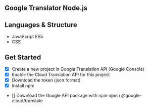 ## Google Translator Node.js



## Languages & Structure

- JavaScript ES5
- CSS

## Get Started

- [x] Create a new project in Google Translation API (Google Console)
- [x] Enable the Cloud Translation API for this project
- [x] Download the token (json format)
- [x] Install npm
- [] Download the Google API package with npm 
    npm i @google-cloud/translate